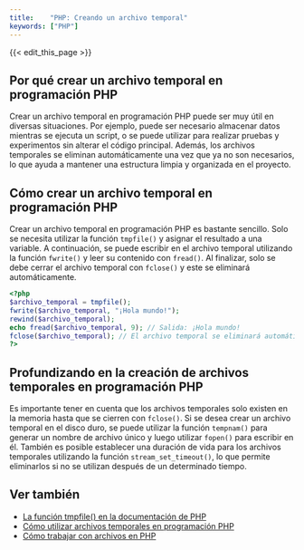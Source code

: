 ```yaml
---
title:    "PHP: Creando un archivo temporal"
keywords: ["PHP"]
---
```


{{< edit_this_page >}}

## Por qué crear un archivo temporal en programación PHP

Crear un archivo temporal en programación PHP puede ser muy útil en diversas situaciones. Por ejemplo, puede ser necesario almacenar datos mientras se ejecuta un script, o se puede utilizar para realizar pruebas y experimentos sin alterar el código principal. Además, los archivos temporales se eliminan automáticamente una vez que ya no son necesarios, lo que ayuda a mantener una estructura limpia y organizada en el proyecto.

## Cómo crear un archivo temporal en programación PHP

Crear un archivo temporal en programación PHP es bastante sencillo. Solo se necesita utilizar la función `tmpfile()` y asignar el resultado a una variable. A continuación, se puede escribir en el archivo temporal utilizando la función `fwrite()` y leer su contenido con `fread()`. Al finalizar, solo se debe cerrar el archivo temporal con `fclose()` y este se eliminará automáticamente.

```PHP
<?php
$archivo_temporal = tmpfile();
fwrite($archivo_temporal, "¡Hola mundo!");
rewind($archivo_temporal);
echo fread($archivo_temporal, 9); // Salida: ¡Hola mundo!
fclose($archivo_temporal); // El archivo temporal se eliminará automáticamente
?>
```

## Profundizando en la creación de archivos temporales en programación PHP

Es importante tener en cuenta que los archivos temporales solo existen en la memoria hasta que se cierren con `fclose()`. Si se desea crear un archivo temporal en el disco duro, se puede utilizar la función `tempnam()` para generar un nombre de archivo único y luego utilizar `fopen()` para escribir en él. También es posible establecer una duración de vida para los archivos temporales utilizando la función `stream_set_timeout()`, lo que permite eliminarlos si no se utilizan después de un determinado tiempo.

## Ver también
- [La función tmpfile() en la documentación de PHP](https://www.php.net/manual/es/function.tmpfile.php)
- [Cómo utilizar archivos temporales en programación PHP](https://blog.aulaformativa.com/archivos-temporales-en-programacion-php/)
- [Cómo trabajar con archivos en PHP](https://www.w3schools.com/php/php_ref_filesystem.asp)